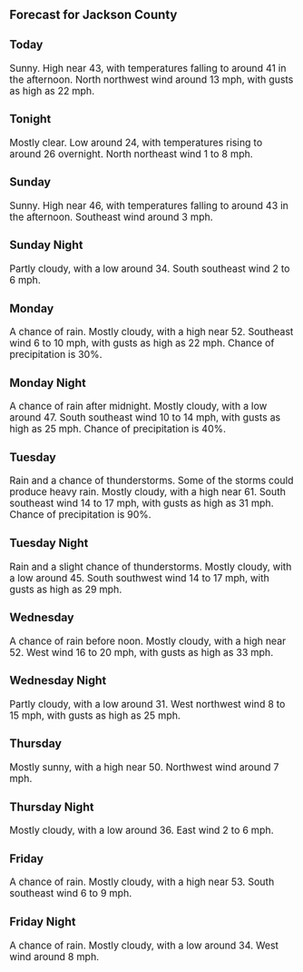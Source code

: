 <div>
   <h2>Forecast for Jackson County</h2>
   <p>
      <div style="font-size:120%">
         <h3>Today</h3>Sunny. High near 43, with temperatures falling to around 41 in the afternoon. North northwest wind around 13 mph, with gusts
         as high as 22 mph.<br></div>
   </p>
   <p>
      <div style="font-size:120%">
         <h3>Tonight</h3>Mostly clear. Low around 24, with temperatures rising to around 26 overnight. North northeast wind 1 to 8 mph.<br></div>
   </p>
   <p>
      <div style="font-size:120%">
         <h3>Sunday</h3>Sunny. High near 46, with temperatures falling to around 43 in the afternoon. Southeast wind around 3 mph.<br></div>
   </p>
   <p>
      <div style="font-size:120%">
         <h3>Sunday Night</h3>Partly cloudy, with a low around 34. South southeast wind 2 to 6 mph.<br></div>
   </p>
   <p>
      <div style="font-size:120%">
         <h3>Monday</h3>A chance of rain. Mostly cloudy, with a high near 52. Southeast wind 6 to 10 mph, with gusts as high as 22 mph. Chance of
         precipitation is 30%.<br></div>
   </p>
   <p>
      <div style="font-size:120%">
         <h3>Monday Night</h3>A chance of rain after midnight. Mostly cloudy, with a low around 47. South southeast wind 10 to 14 mph, with gusts as high
         as 25 mph. Chance of precipitation is 40%.<br></div>
   </p>
   <p>
      <div style="font-size:120%">
         <h3>Tuesday</h3>Rain and a chance of thunderstorms. Some of the storms could produce heavy rain. Mostly cloudy, with a high near 61. South
         southeast wind 14 to 17 mph, with gusts as high as 31 mph. Chance of precipitation is 90%.<br></div>
   </p>
   <p>
      <div style="font-size:120%">
         <h3>Tuesday Night</h3>Rain and a slight chance of thunderstorms. Mostly cloudy, with a low around 45. South southwest wind 14 to 17 mph, with gusts
         as high as 29 mph.<br></div>
   </p>
   <p>
      <div style="font-size:120%">
         <h3>Wednesday</h3>A chance of rain before noon. Mostly cloudy, with a high near 52. West wind 16 to 20 mph, with gusts as high as 33 mph.<br></div>
   </p>
   <p>
      <div style="font-size:120%">
         <h3>Wednesday Night</h3>Partly cloudy, with a low around 31. West northwest wind 8 to 15 mph, with gusts as high as 25 mph.<br></div>
   </p>
   <p>
      <div style="font-size:120%">
         <h3>Thursday</h3>Mostly sunny, with a high near 50. Northwest wind around 7 mph.<br></div>
   </p>
   <p>
      <div style="font-size:120%">
         <h3>Thursday Night</h3>Mostly cloudy, with a low around 36. East wind 2 to 6 mph.<br></div>
   </p>
   <p>
      <div style="font-size:120%">
         <h3>Friday</h3>A chance of rain. Mostly cloudy, with a high near 53. South southeast wind 6 to 9 mph.<br></div>
   </p>
   <p>
      <div style="font-size:120%">
         <h3>Friday Night</h3>A chance of rain. Mostly cloudy, with a low around 34. West wind around 8 mph.<br></div>
   </p>
</div>